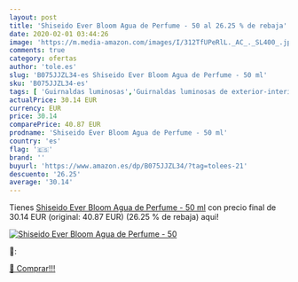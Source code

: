 ```yaml
---
layout: post
title: 'Shiseido Ever Bloom Agua de Perfume - 50 al 26.25 % de rebaja'
date: 2020-02-01 03:44:26
image: 'https://m.media-amazon.com/images/I/312TfUPeRlL._AC_._SL400_.jpg'
comments: true
category: ofertas
author: 'tole.es'
slug: 'B075JJZL34-es Shiseido Ever Bloom Agua de Perfume - 50 ml'
sku: 'B075JJZL34-es'
tags: [ 'Guirnaldas luminosas','Guirnaldas luminosas de exterior-interior','Iluminación','agua','de','perfume', ]
actualPrice: 30.14 EUR
currency: EUR
price: 30.14
comparePrice: 40.87 EUR
prodname: 'Shiseido Ever Bloom Agua de Perfume - 50 ml'
country: 'es'
flag: '🇪🇸'
brand: ''
buyurl: 'https://www.amazon.es/dp/B075JJZL34/?tag=tolees-21'
descuento: '26.25'
average: '30.14'
---
```


Tienes [Shiseido Ever Bloom Agua de Perfume - 50 ml](https://www.amazon.es/dp/B075JJZL34/?tag=tolees-21) con precio final de  30.14 EUR (original: 40.87 EUR) (26.25 %  de rebaja) aqui!

[![Shiseido Ever Bloom Agua de Perfume - 50](https://m.media-amazon.com/images/I/312TfUPeRlL._AC_._SL400_.jpg)](https://www.amazon.es/dp/B075JJZL34/?tag=tolees-21)

🔎:


[🛒 Comprar!!!](https://www.amazon.es/dp/B075JJZL34/?tag=tolees-21)
